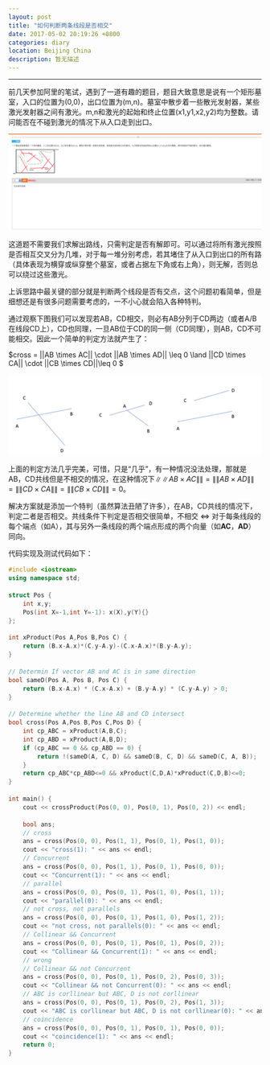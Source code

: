 ```yaml
---
layout: post
title: "如何判断两条线段是否相交"
date: 2017-05-02 20:19:26 +0800
categories: diary
location: Beijing China
description: 暂无描述
---
```

---

前几天参加阿里的笔试，遇到了一道有趣的题目，题目大致意思是说有一个矩形墓室，入口的位置为(0,0)，出口位置为(m,n)。墓室中散步着一些散光发射器，某些激光发射器之间有激光。m,n和激光的起始和终止位置(x1,y1,x2,y2)均为整数。请问能否在不碰到激光的情况下从入口走到出口。

![ali](/static/post/2017-05-02-如何判断两条线段是否相交/ali.jpeg)

这道题不需要我们求解出路线，只需判定是否有解即可。可以通过将所有激光按照是否相互交叉分为几堆，对于每一堆分别考虑，若其堵住了从入口到出口的所有路（具体表现为横穿或纵穿整个墓室，或者占据左下角或右上角），则无解，否则总可以绕过这些激光。

上诉思路中最关键的部分就是判断两个线段是否有交点，这个问题初看简单，但是细想还是有很多问题需要考虑的，一不小心就会陷入各种特判。

通过观察下图我们可以发现若AB，CD相交，则必有AB分列于CD两边（或者A/B在线段CD上），CD也同理，一旦AB位于CD的同一侧（CD同理），则AB，CD不可能相交。因此一个简单的判定方法就产生了：

$cross = \|\|AB \times AC\|\| \cdot \|\|AB \times AD\|\| \leq 0 \land \|\|CD \times CA\|\| \cdot \|\|CB \times CD\|\|\leq 0 $

![line-cross](/static/post/2017-05-02-如何判断两条线段是否相交/line-cross.png)

上面的判定方法几乎完美，可惜，只是“几乎”，有一种情况没法处理，那就是AB，CD共线但是不相交的情况，在这种情况下$\|\|AB \times AC\|\| = \|\|AB\times AD\|\| = \|\|CD \times CA\|\| = \|\|CB \times CD\|\| = 0$。

解决方案就是添加一个特判（虽然算法丑陋了许多），在AB，CD共线的情况下，判定二者是否相交。共线条件下判定是否相交很简单，不相交 $\Leftrightarrow$ 对于每条线段的每个端点（如A），其与另外一条线段的两个端点形成的两个向量（如**AC**，**AD**）同向。

代码实现及测试代码如下：


```c++
#include <iostream>
using namespace std;

struct Pos {
    int x,y;
    Pos(int X=-1,int Y=-1): x(X),y(Y){}
};

int xProduct(Pos A,Pos B,Pos C) {
    return (B.x-A.x)*(C.y-A.y)-(C.x-A.x)*(B.y-A.y);
}

// Determin If vector AB and AC is in same direction
bool sameD(Pos A, Pos B, Pos C) {
    return (B.x-A.x) * (C.x-A.x) + (B.y-A.y) * (C.y-A.y) > 0;
}

// Determine whether the line AB and CD intersect
bool cross(Pos A,Pos B,Pos C,Pos D) {
    int cp_ABC = xProduct(A,B,C);
    int cp_ABD = xProduct(A,B,D);
    if (cp_ABC == 0 && cp_ABD == 0) {
        return !(sameD(A, C, D) && sameD(B, C, D) && sameD(C, A, B));
    }
    return cp_ABC*cp_ABD<=0 && xProduct(C,D,A)*xProduct(C,D,B)<=0;
}

int main() {
    cout << crossProduct(Pos(0, 0), Pos(0, 1), Pos(0, 2)) << endl;

    bool ans;
    // cross
    ans = cross(Pos(0, 0), Pos(1, 1), Pos(0, 1), Pos(1, 0));
    cout << "cross(1): " << ans << endl;
    // Concurrent
    ans = cross(Pos(0, 0), Pos(1, 1), Pos(0, 1), Pos(0, 0));
    cout << "Concurrent(1): " << ans << endl;
    // parallel
    ans = cross(Pos(0, 0), Pos(0, 1), Pos(1, 0), Pos(1, 1));
    cout << "parallel(0): " << ans << endl;
    // not cross, not parallels
    ans = cross(Pos(0, 0), Pos(0, 1), Pos(1, 0), Pos(1, 2));
    cout << "not cross, not parallels(0): " << ans << endl;
    // Collinear && Concurrent
    ans = cross(Pos(0, 0), Pos(0, 1), Pos(0, 1), Pos(0, 2));
    cout << "Collinear && Concurrent(1): " << ans << endl;
    // wrong
    // Collinear && not Concurrent
    ans = cross(Pos(0, 0), Pos(0, 1), Pos(0, 2), Pos(0, 3));
    cout << "Collinear && not Concurrent(0): " << ans << endl;
    // ABC is corllinear but ABC, D is not corllinear
    ans = cross(Pos(0, 0), Pos(0, 1), Pos(0, 2), Pos(1, 3));
    cout << "ABC is corllinear but ABC, D is not corllinear(0): " << ans << endl;
    // coincidence
    ans = cross(Pos(0, 0), Pos(0, 1), Pos(0, 1), Pos(0, 0));
    cout << "coincidence(1): " << ans << endl;
    return 0;
}
```
